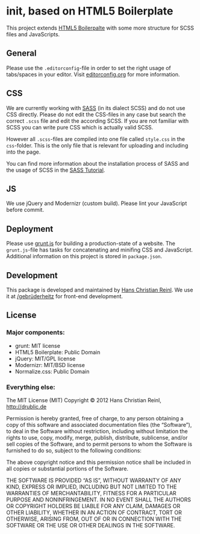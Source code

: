 # __init__, based on HTML5 Boilerplate

This project extends [HTML5 Boilerpalte](https://github.com/h5bp/html5-boilerplate) with some more structure for SCSS files and JavaScripts.


## General
Please use the `.editorconfig`-file in order to set the right usage of tabs/spaces in your editor. Visit [editorconfig.org](http://editorconfig.org/) for more information.

## CSS
We are currently working with [SASS](http://sass-lang.com/) (in its dialect SCSS) and do not use CSS directly. Please do not edit the CSS-files in any case but search the correct `.scss` file and edit the according SCSS. If you are not familiar with SCSS you can write pure CSS which is actually valid SCSS.

However all `.scss`-files are compiled into one file called `style.css` in the `css`-folder. This is the only file that is relevant for uploading and including into the page.

You can find more information about the installation process of SASS and the usage of SCSS in the [SASS Tutorial](http://sass-lang.com/tutorial.html).


## JS
We use jQuery and Modernizr (custom build).
Please lint your JavaScript before commit.

## Deployment
Please use [grunt.js](https://github.com/cowboy/grunt) for building a production-state of a website. The `grunt.js`-file has tasks for concatenating and minifing CSS and JavaScript.
Additional information on this project is stored in `package.json`.



## Development

This package is developed and maintained by [Hans Christian Reinl](http://drublic.de/).
We use it at [/gebrüderheitz](http://gebruederheitz.de/) for front-end development.

## License

### Major components:

* grunt: MIT license
* HTML5 Boilerplate: Public Domain
* jQuery: MIT/GPL license
* Modernizr: MIT/BSD license
* Normalize.css: Public Domain

### Everything else:

The MIT License (MIT)
Copyright © 2012 Hans Christian Reinl, http://drublic.de

Permission is hereby granted, free of charge, to any person obtaining a copy of this software and associated documentation files (the “Software”), to deal in the Software without restriction, including without limitation the rights to use, copy, modify, merge, publish, distribute, sublicense, and/or sell copies of the Software, and to permit persons to whom the Software is furnished to do so, subject to the following conditions:

The above copyright notice and this permission notice shall be included in all copies or substantial portions of the Software.

THE SOFTWARE IS PROVIDED “AS IS”, WITHOUT WARRANTY OF ANY KIND, EXPRESS OR IMPLIED, INCLUDING BUT NOT LIMITED TO THE WARRANTIES OF MERCHANTABILITY, FITNESS FOR A PARTICULAR PURPOSE AND NONINFRINGEMENT. IN NO EVENT SHALL THE AUTHORS OR COPYRIGHT HOLDERS BE LIABLE FOR ANY CLAIM, DAMAGES OR OTHER LIABILITY, WHETHER IN AN ACTION OF CONTRACT, TORT OR OTHERWISE, ARISING FROM, OUT OF OR IN CONNECTION WITH THE SOFTWARE OR THE USE OR OTHER DEALINGS IN THE SOFTWARE.
